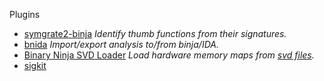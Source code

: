 Plugins
 - [symgrate2-binja](https://github.com/travisgoodspeed/symgrate2-binja-plugin) _Identify thumb functions from their signatures._
 - [bnida](https://github.com/zznop/bnida) _Import/export analysis to/from binja/IDA._
 - [Binary Ninja SVD Loader](https://github.com/ehntoo/binaryninja-svd) _Load hardware memory maps from [svd files](https://github.com/posborne/cmsis-svd/blob/master/data/STMicro/STM32F427.svd)._
 - [sigkit](https://binary.ninja/2020/03/11/signature-libraries.html)
